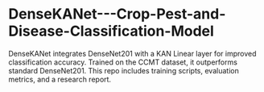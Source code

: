 # DenseKANet---Crop-Pest-and-Disease-Classification-Model
DenseKANet integrates DenseNet201 with a KAN Linear layer for improved classification accuracy. Trained on the CCMT dataset, it outperforms standard DenseNet201. This repo includes training scripts, evaluation metrics, and a research report.
